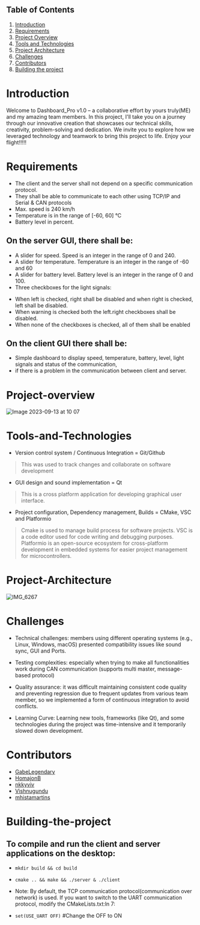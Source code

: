 ## Table of Contents
1. [Introduction](#Introduction)
2. [Requirements](#Requirements)
3. [Project Overview](#Project-overview)
4. [Tools and Technologies](#Tools-and-Technologies)
5. [Project Architecture](Project-Architecture)
6. [Challenges](#Challenges)
8. [Contributors](#Contributors)
9. [Building the project](#Building-the-project)

# Introduction
Welcome to Dashboard_Pro v1.0 – a collaborative effort by yours truly(ME) and my amazing team members. In this project, I'll take you on a journey through our innovative creation that showcases our technical skills, creativity, problem-solving and dedication. We invite you to explore how we leveraged technology and teamwork to bring this project to life. Enjoy your flight!!!!!

# Requirements

- The client and the server shall not depend on a specific communication protocol.
- They shall be able to communicate to each other using TCP/IP and Serial & CAN protocols
- Max. speed is 240 km/h
- Temperature is in the range of [-60, 60] °C
- Battery level in percent.
  
## On the server GUI, there shall be:
- A slider for speed. Speed is an integer in the range of 0 and 240.
- A slider for temperature. Temperature is an integer in the range of -60 and 60
- A slider for battery level. Battery level is an integer in the range of 0 and 100.
- Three checkboxes for the light signals: 
* When left is checked, right shall be disabled and when right is checked, left shall be disabled. 
* When warning is checked both the left.right checkboxes shall be disabled.
* When none of the checkboxes is checked, all of them shall be enabled
  
## On the client GUI there shall be:
- Simple dashboard to display speed, temperature, battery, level, light signals and status of the communication,
- if there is a problem in the communication between client and server.

  
# Project-overview

![Image 2023-09-13 at 10 07](https://github.com/mhistamartins/Dashboard_TeamProject/assets/113973388/91702a55-7b0b-4509-aa5a-b5cb8ef53c6f)


# Tools-and-Technologies

- Version control system / Continuous Integration = Git/Github
> This was used to track changes and collaborate on software development

- GUI design and sound implementation = Qt
> This is a cross platform application for developing graphical user interface.
  
- Project configuration, Dependency management, Builds = CMake, VSC and Platformio
> Cmake is used to manage build process for software projects.
> VSC is a code editor used for code writing and debugging purposes.
> Platformio is an open-source ecosystem for cross-platform development in embedded systems for easier project management for microcontrollers.


# Project-Architecture

![IMG_6267](https://github.com/mhistamartins/Dashboard_TeamProject/assets/113973388/546fc08e-04b4-4af1-ad21-03fd977704a9)


# Challenges

- Technical challenges: members using different operating systems (e.g., Linux, Windows, macOS) presented compatibility issues like sound sync, GUI and Ports.

- Testing complexities: especially when trying to make all functionalities work during CAN communication (supports multi master, message-based protocol)

- Quality assurance: it was difficult maintaining consistent code quality and preventing regression due to frequent updates from various team member, so we implemented a form of continuous integration to avoid conflicts.

- Learning Curve: Learning new tools, frameworks (like Qt), and some technologies during the project was time-intensive and it temporarily slowed down development.


# Contributors

- [GabeLegendary](https://github.com/gabelegendary)
- [HomajonB](https://github.com/HomajonB)
- [nkkyviv](https://github.com/nkkyviv)
- [Vishnugundu](https://github.com/vishnugundu)
- [mhistamartins](https://github.com/mhistamartins)


# Building-the-project
## To compile and run the client and server applications on the desktop:
- ```mkdir build && cd build```
- ```cmake .. && make && ./server & ./client```

- Note: By default, the TCP communication protocol(communication over network) is used. If you want to switch to the UART communication protocol, modify the CMakeLists.txt:ln 7:
- ```set(USE_UART OFF)``` #Change the OFF to ON 



